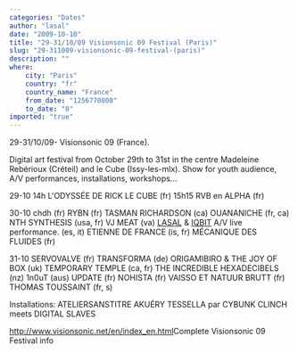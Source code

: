 ```yaml
---
categories: "Dates"
author: "lasal"
date: "2009-10-10"
title: "29-31/10/09 Visionsonic 09 Festival (Paris)"
slug: "29-311009-visionsonic-09-festival-(paris)"
description: ""
where: 
    city: "Paris"
    country: "fr"
    country_name: "France"
    from_date: "1256770800"
    to_date: "0"
imported: "true"
---
```



29-31/10/09- Visionsonic 09 (France). 

Digital art festival from October 29th to 31st in the centre Madeleine Rebérioux (Créteil) and le Cube (Issy-les-mlx). Show for youth audience, A/V performances, installations, workshops...

29-10
14h L'ODYSSÉE DE RICK LE CUBE (fr)
15h15 RVB en ALPHA (fr)

30-10
chdh (fr)
RYBN (fr)
TASMAN RICHARDSON (ca)
OUANANICHE (fr, ca)
NTH SYNTHESIS (usa, fr)
VJ MEAT (va)
[LASAL](http://www.myspace.com/videolasal) & [IQBIT](http://www.myspace.com/iqbit) A/V live performance. (es, it)
ETIENNE DE FRANCE (is, fr)
MÉCANIQUE DES FLUIDES (fr)

31-10
SERVOVALVE (fr)
TRANSFORMA (de)
ORIGAMIBIRO & THE JOY OF BOX (uk)
TEMPORARY TEMPLE (ca, fr)
THE INCREDIBLE HEXADECIBELS (nz)
1n0uT (aus)
UPDATE (fr)
NOHISTA (fr)
VAISSO ET NATUUR BRUTT (fr)
THOMAS TOUSSAINT (fr, s)

Installations:
ATELIERSANSTITRE
AKUÉRY
TESSELLA par CYBUNK
CLINCH meets DIGITAL SLAVES

<http://www.visionsonic.net/en/index_en.html>Complete Visionsonic 09 Festival info</a>

